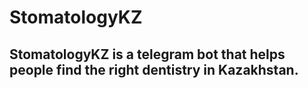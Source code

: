 # StomatologyKZ
## StomatologyKZ is a telegram bot that helps people find the right dentistry in Kazakhstan.
